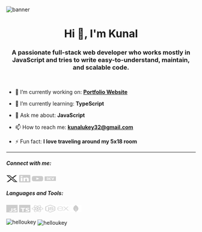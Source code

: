 <img align="center" src="https://user-images.githubusercontent.com/43317360/170991782-ead5d6a5-61be-4e53-aed6-f139066402d3.gif" alt="banner">

<h1 align="center">Hi 👋, I'm Kunal</h1>
<h3 align="center">A passionate full-stack web developer who works mostly in JavaScript and tries to write easy-to-understand, maintain, and scalable code.</h3>

<br>

- 🔭 I’m currently working on: **[Portfolio Website](https://kunalukey.com)**

- 🌱 I’m currently learning: **TypeScript**

- 💬 Ask me about: **JavaScript**

- 📫 How to reach me: **kunalukey32@gmail.com**

- ⚡ Fun fact: **I love traveling around my 5x18 room**

<hr>

<h5 align="left">Connect with me:</h5>
<p align="left">
<a href="https://twitter.com/helloukey" target="blank"><img align="center" src="/social-icons/twitter.svg" alt="helloukey" height="20" width="30" style=""/></a>
<a href="https://linkedin.com/in/kunalukey" target="blank"><img align="center" src="/social-icons/linkedin.svg" alt="kunalukey" height="20" width="30" /></a>
<a href="https://www.youtube.com/c/techlenses" target="blank"><img align="center" src="/social-icons/youtube.svg" alt="techlenses" height="20" width="30" /></a>
<a href="https://dev.to/kunalukey" target="blank"><img align="center" src="/social-icons/devto.svg" alt="kunalukey" height="20" width="30" /></a>
</p>

<h5 align="left">Languages and Tools:</h5>
<p align="left">
    <img src="/languages-tools/javascript.svg" alt="javascript" width="30" height="20"/>
    <img src="/languages-tools/typescript.svg" alt="typescript" width="30" height="20"/>
    <img src="/languages-tools/react.svg" alt="reactjs" width="30" height="20"/>
    <img src="/languages-tools/node.svg" alt="nodejs" width="30" height="20"/>
    <img src="/languages-tools/express.svg" alt="expressjs" width="30" height="20"/>
    <img src="/languages-tools/mongodb.svg" alt="mongodb" width="30" height="20"/>
</p>

<p><img align="left" src="https://github-readme-stats.vercel.app/api/top-langs?username=helloukey&theme=dark&show_icons=true&locale=en&layout=compact" alt="helloukey" /></p>

<p>&nbsp;<img align="center" src="https://github-readme-stats.vercel.app/api?username=helloukey&theme=dark&show_icons=true&locale=en" alt="helloukey" /></p>
